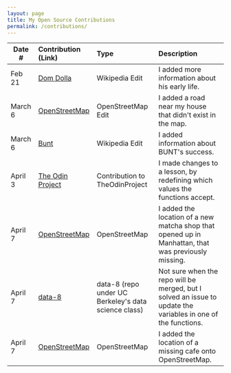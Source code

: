 ```yaml
---
layout: page
title: My Open Source Contributions
permalink: /contributions/
---
```


<!--
Type of the contribution should be "Wikipedia edit", "OpenStreet Map feature", "Documentation", "Course website", "Blog",
"Browser Add-on", etc.

The description should include a brief summary of what you did.

The link should bring us to a public page that shows your contribution. 

Replace the first row with your own contribution. 

-->




| Date #       | Contribution (Link)  | Type  | Description |
|---|:---|:---|:---|
| Feb 21   | [Dom Dolla](https://en.wikipedia.org/wiki/Special:Contributions/Mcai12)    | Wikipedia Edit    |   I added more information about his early life.|
| March 6  |  [OpenStreetMap](https://www.openstreetmap.org/changeset/163300845)  |  OpenStreetMap Edit   |   I added a road near my house that didn't exist in the map.  |
|  March 6   | [Bunt](https://en.wikipedia.org/wiki/Special:Contributions/Mcai12)    |  Wikipedia Edit   |  I added information about BUNT's success.  |
|  April 3   |  [The Odin Project](https://github.com/TheOdinProject/curriculum/pull/29581#pullrequestreview-2744346001)  |  Contribution to TheOdinProject  |  I made changes to a lesson, by redefining which values the functions accept.    |
| April 7    |  [OpenStreetMap](https://www.openstreetmap.org/changeset/164653852#map=19/40.726162/-73.992271)   | OpenStreetMap    |   I added the location of a new matcha shop that opened up in Manhattan, that was previously missing.  |
| April 7    |  [data-8](https://github.com/data-8/datascience/pull/626)   | data-8 (repo under UC Berkeley's data science class)   |   Not sure when the repo will be merged, but I solved an issue to update the variables in one of the functions. |
| April 7    |  [OpenStreetMap](https://www.openstreetmap.org/changeset/164813373)   | OpenStreetMap  |   I added the location of a missing cafe onto OpenStreetMap. |




